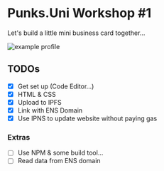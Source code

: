 # Punks.Uni Workshop #1

Let's build a little mini business card together...

![example profile](https://pbs.twimg.com/media/FDw9WjhUcAMfn0y?format=png&name=medium)


## TODOs

- [x] Get set up (Code Editor...)
- [x] HTML & CSS
- [x] Upload to IPFS
- [x] Link with ENS Domain
- [x] Use IPNS to update website without paying gas

### Extras

- [ ] Use NPM & some build tool...
- [ ] Read data from ENS domain
